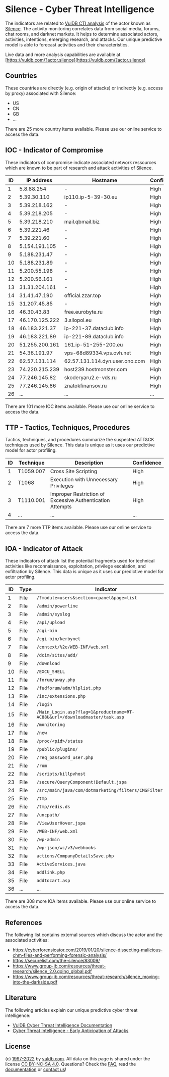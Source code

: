# Silence - Cyber Threat Intelligence

The indicators are related to [VulDB CTI analysis](https://vuldb.com/?kb.cti) of the actor known as [Silence](https://vuldb.com/?actor.silence). The activity monitoring correlates data from social media, forums, chat rooms, and darknet markets. It helps to determine associated actors, activities, intentions, emerging research, and attacks. Our unique predictive model is able to forecast activities and their characteristics.

Live data and more analysis capabilities are available at [https://vuldb.com/?actor.silence](https://vuldb.com/?actor.silence)

## Countries

These countries are directly (e.g. origin of attacks) or indirectly (e.g. access by proxy) associated with Silence:

* US
* CN
* GB
* ...

There are 25 more country items available. Please use our online service to access the data.

## IOC - Indicator of Compromise

These indicators of compromise indicate associated network ressources which are known to be part of research and attack activities of Silence.

ID | IP address | Hostname | Confidence
-- | ---------- | -------- | ----------
1 | 5.8.88.254 | - | High
2 | 5.39.30.110 | ip110.ip-5-39-30.eu | High
3 | 5.39.218.162 | - | High
4 | 5.39.218.205 | - | High
5 | 5.39.218.210 | mail.qbmail.biz | High
6 | 5.39.221.46 | - | High
7 | 5.39.221.60 | - | High
8 | 5.154.191.105 | - | High
9 | 5.188.231.47 | - | High
10 | 5.188.231.89 | - | High
11 | 5.200.55.198 | - | High
12 | 5.200.56.161 | - | High
13 | 31.31.204.161 | - | High
14 | 31.41.47.190 | official.zzar.top | High
15 | 31.207.45.85 | - | High
16 | 46.30.43.83 | free.eurobyte.ru | High
17 | 46.170.125.222 | 3.silopol.eu | High
18 | 46.183.221.37 | ip-221-37.dataclub.info | High
19 | 46.183.221.89 | ip-221-89.dataclub.info | High
20 | 51.255.200.161 | 161.ip-51-255-200.eu | High
21 | 54.36.191.97 | vps-68d89334.vps.ovh.net | High
22 | 62.57.131.114 | 62.57.131.114.dyn.user.ono.com | High
23 | 74.220.215.239 | host239.hostmonster.com | High
24 | 77.246.145.82 | skoderyaru2.e-vds.ru | High
25 | 77.246.145.86 | znatokfinansov.ru | High
26 | ... | ... | ...

There are 101 more IOC items available. Please use our online service to access the data.

## TTP - Tactics, Techniques, Procedures

Tactics, techniques, and procedures summarize the suspected ATT&CK techniques used by Silence. This data is unique as it uses our predictive model for actor profiling.

ID | Technique | Description | Confidence
-- | --------- | ----------- | ----------
1 | T1059.007 | Cross Site Scripting | High
2 | T1068 | Execution with Unnecessary Privileges | High
3 | T1110.001 | Improper Restriction of Excessive Authentication Attempts | High
4 | ... | ... | ...

There are 7 more TTP items available. Please use our online service to access the data.

## IOA - Indicator of Attack

These indicators of attack list the potential fragments used for technical activities like reconnaissance, exploitation, privilege escalation, and exfiltration by Silence. This data is unique as it uses our predictive model for actor profiling.

ID | Type | Indicator | Confidence
-- | ---- | --------- | ----------
1 | File | `/?module=users&section=cpanel&page=list` | High
2 | File | `/admin/powerline` | High
3 | File | `/admin/syslog` | High
4 | File | `/api/upload` | Medium
5 | File | `/cgi-bin` | Medium
6 | File | `/cgi-bin/kerbynet` | High
7 | File | `/context/%2e/WEB-INF/web.xml` | High
8 | File | `/dcim/sites/add/` | High
9 | File | `/download` | Medium
10 | File | `/EXCU_SHELL` | Medium
11 | File | `/forum/away.php` | High
12 | File | `/fudforum/adm/hlplist.php` | High
13 | File | `/inc/extensions.php` | High
14 | File | `/login` | Low
15 | File | `/Main_Login.asp?flag=1&productname=RT-AC88U&url=/downloadmaster/task.asp` | High
16 | File | `/monitoring` | Medium
17 | File | `/new` | Low
18 | File | `/proc/<pid>/status` | High
19 | File | `/public/plugins/` | High
20 | File | `/req_password_user.php` | High
21 | File | `/rom` | Low
22 | File | `/scripts/killpvhost` | High
23 | File | `/secure/QueryComponent!Default.jspa` | High
24 | File | `/src/main/java/com/dotmarketing/filters/CMSFilter.java` | High
25 | File | `/tmp` | Low
26 | File | `/tmp/redis.ds` | High
27 | File | `/uncpath/` | Medium
28 | File | `/ViewUserHover.jspa` | High
29 | File | `/WEB-INF/web.xml` | High
30 | File | `/wp-admin` | Medium
31 | File | `/wp-json/wc/v3/webhooks` | High
32 | File | `actions/CompanyDetailsSave.php` | High
33 | File | `ActiveServices.java` | High
34 | File | `addlink.php` | Medium
35 | File | `addtocart.asp` | High
36 | ... | ... | ...

There are 308 more IOA items available. Please use our online service to access the data.

## References

The following list contains external sources which discuss the actor and the associated activities:

* https://cyberforensicator.com/2019/01/20/silence-dissecting-malicious-chm-files-and-performing-forensic-analysis/
* https://securelist.com/the-silence/83009/
* https://www.group-ib.com/resources/threat-research/silence_2.0.going_global.pdf
* https://www.group-ib.com/resources/threat-research/silence_moving-into-the-darkside.pdf

## Literature

The following articles explain our unique predictive cyber threat intelligence:

* [VulDB Cyber Threat Intelligence Documentation](https://vuldb.com/?kb.cti)
* [Cyber Threat Intelligence - Early Anticipation of Attacks](https://www.scip.ch/en/?labs.20201022)

## License

(c) [1997-2022](https://vuldb.com/?kb.changelog) by [vuldb.com](https://vuldb.com/?kb.about). All data on this page is shared under the license [CC BY-NC-SA 4.0](https://creativecommons.org/licenses/by-nc-sa/4.0/). Questions? Check the [FAQ](https://vuldb.com/?kb.faq), read the [documentation](https://vuldb.com/?kb) or [contact us](https://vuldb.com/?contact)!

